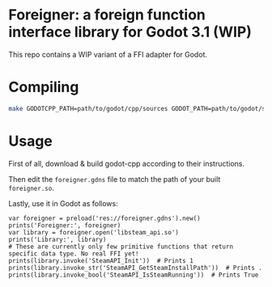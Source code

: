 # Foreigner: a foreign function interface library for Godot 3.1 (WIP)

This repo contains a WIP variant of a FFI adapter for Godot.

# Compiling

```bash
make GODOTCPP_PATH=path/to/godot/cpp/sources GODOT_PATH=path/to/godot/sources
```

# Usage

First of all, download & build godot-cpp according to their instructions.

Then edit the `foreigner.gdns` file to match the path of your built `foreigner.so`.

Lastly, use it in Godot as follows:

```gdscript
var foreigner = preload('res://foreigner.gdns').new()
prints('Foreigner:', foreigner)
var library = foreigner.open('libsteam_api.so')
prints('Library:', library)
# These are currently only few primitive functions that return specific data type. No real FFI yet!
prints(library.invoke('SteamAPI_Init'))  # Prints 1
prints(library.invoke_str('SteamAPI_GetSteamInstallPath'))  # Prints .
prints(library.invoke_bool('SteamAPI_IsSteamRunning'))  # Prints True
```

